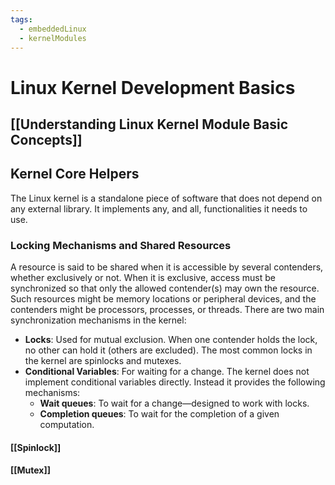```yaml
---
tags:
  - embeddedLinux
  - kernelModules
---
```

# Linux Kernel Development Basics
## [[Understanding Linux Kernel Module Basic Concepts]]
## Kernel Core Helpers
The Linux kernel is a standalone piece of software that does not depend on any external library. It implements any, and all, functionalities it needs to use.
### Locking Mechanisms and Shared Resources
A resource is said to be shared when it is accessible by several contenders, whether exclusively or not. When it is exclusive, access must be synchronized so that only the allowed contender(s) may own the resource. Such resources might be memory locations or peripheral devices, and the contenders might be processors, processes, or threads. There are two main synchronization mechanisms in the kernel:
- **Locks**: Used for mutual exclusion. When one contender holds the lock, no other can hold it (others are excluded). The most common locks in the kernel are spinlocks and mutexes.
- **Conditional Variables**: For waiting for a change. The kernel does not implement conditional variables directly. Instead it provides the following mechanisms:
	- **Wait queues**: To wait for a change—designed to work with locks.
	- **Completion queues**: To wait for the completion of a given computation.
#### [[Spinlock]]
#### [[Mutex]]
